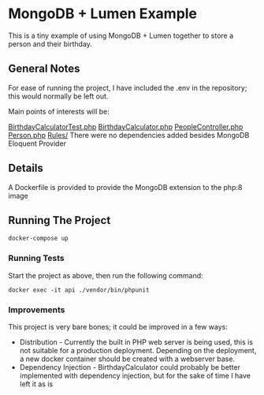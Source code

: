 # MongoDB + Lumen Example

This is a tiny example of using MongoDB + Lumen together to store a person and their birthday.

## General Notes

For ease of running the project, I have included the .env in the repository; this would normally be left out.

Main points of interests will be:

[BirthdayCalculatorTest.php](https://github.com/tylergets/birthday-mongo-api/blob/master/tests/BirthdayCalculatorTest.php)
[BirthdayCalculator.php](https://github.com/tylergets/birthday-mongo-api/blob/master/app/Services/BirthdayCalculator.php)
[PeopleController.php](https://github.com/tylergets/birthday-mongo-api/blob/master/app/Http/Controllers/PeopleController.php)
[Person.php](https://github.com/tylergets/birthday-mongo-api/blob/master/app/Models/Person.php)
[Rules/](https://github.com/tylergets/birthday-mongo-api/tree/master/app/Rules)
There were no dependencies added besides MongoDB Eloquent Provider

## Details

A Dockerfile is provided to provide the MongoDB extension to the php:8 image

## Running The Project

```shell
docker-compose up
```

### Running Tests

Start the project as above, then run the following command:

```shell
docker exec -it api ./vendor/bin/phpunit
```

### Improvements

This project is very bare bones; it could be improved in a few ways:

 * Distribution - Currently the built in PHP web server is being used, this is not suitable for a production deployment. Depending on the deployment, a new docker container should be created with a webserver base.
 * Dependency Injection - BirthdayCalculator could probably be better implemented with dependency injection, but for the sake of time I have left it as is

